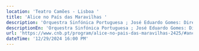 ```yaml
---
location: 'Teatro Camões - Lisboa '
title: 'Alice no País das Maravilhas '
description: 'Orquestra Sinfónica Portuguesa ; José Eduardo Gomes: Direção'
descriptionEn: 'Orquestra Sinfónica Portuguesa ; José Eduardo Gomes: Direction '
url: 'https://www.cnb.pt/program/alice-no-pais-das-maravilhas-2425/#anchor=ficha'
dateTime: '12/29/2024 16:00 PM'
---
```


